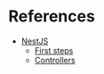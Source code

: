 # References

- [NestJS](https://nestjs.com)
  - [First steps](https://docs.nestjs.com/first-steps)
  - [Controllers](https://docs.nestjs.com/controllers)
